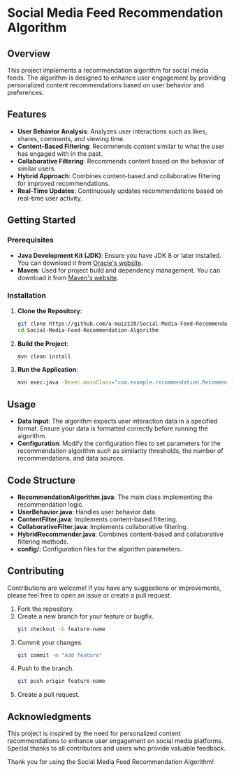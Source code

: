 # Social Media Feed Recommendation Algorithm

## Overview

This project implements a recommendation algorithm for social media feeds. The algorithm is designed to enhance user engagement by providing personalized content recommendations based on user behavior and preferences.

## Features

- **User Behavior Analysis**: Analyzes user interactions such as likes, shares, comments, and viewing time.
- **Content-Based Filtering**: Recommends content similar to what the user has engaged with in the past.
- **Collaborative Filtering**: Recommends content based on the behavior of similar users.
- **Hybrid Approach**: Combines content-based and collaborative filtering for improved recommendations.
- **Real-Time Updates**: Continuously updates recommendations based on real-time user activity.

## Getting Started

### Prerequisites

- **Java Development Kit (JDK)**: Ensure you have JDK 8 or later installed. You can download it from [Oracle's website](https://www.oracle.com/java/technologies/javase-downloads.html).
- **Maven**: Used for project build and dependency management. You can download it from [Maven's website](https://maven.apache.org/download.cgi).

### Installation

1. **Clone the Repository**:
    ```bash
    git clone https://github.com/a-muizz28/Social-Media-Feed-Recommendation-Algorithm.git
    cd Social-Media-Feed-Recommendation-Algorithm
    ```

2. **Build the Project**:
    ```bash
    mvn clean install
    ```

3. **Run the Application**:
    ```bash
    mvn exec:java -Dexec.mainClass="com.example.recommendation.RecommendationAlgorithm"
    ```

## Usage

- **Data Input**: The algorithm expects user interaction data in a specified format. Ensure your data is formatted correctly before running the algorithm.
- **Configuration**: Modify the configuration files to set parameters for the recommendation algorithm such as similarity thresholds, the number of recommendations, and data sources.

## Code Structure

- **RecommendationAlgorithm.java**: The main class implementing the recommendation logic.
- **UserBehavior.java**: Handles user behavior data.
- **ContentFilter.java**: Implements content-based filtering.
- **CollaborativeFilter.java**: Implements collaborative filtering.
- **HybridRecommender.java**: Combines content-based and collaborative filtering methods.
- **config/**: Configuration files for the algorithm parameters.

## Contributing

Contributions are welcome! If you have any suggestions or improvements, please feel free to open an issue or create a pull request.

1. Fork the repository.
2. Create a new branch for your feature or bugfix.
    ```bash
    git checkout -b feature-name
    ```
3. Commit your changes.
    ```bash
    git commit -m "Add feature"
    ```
4. Push to the branch.
    ```bash
    git push origin feature-name
    ```
5. Create a pull request.

## Acknowledgments

This project is inspired by the need for personalized content recommendations to enhance user engagement on social media platforms. Special thanks to all contributors and users who provide valuable feedback.

Thank you for using the Social Media Feed Recommendation Algorithm!
